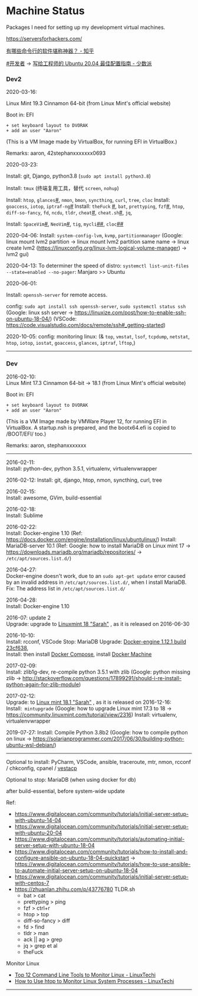 Machine Status
====
Packages I need for setting up my development virtual machines.

https://serversforhackers.com/

[有哪些命令行的软件堪称神器？ - 知乎](https://www.zhihu.com/question/59227720/answer/578875058)

[#开发者]([https://sspai.com/tag/开发者) -> [写给工程师的 Ubuntu 20.04 最佳配置指南 - 少数派](https://sspai.com/post/60411)

### Dev2

2020-03-16:

Linux Mint 19.3 Cinnamon 64-bit (from Linux Mint's official website)

Boot in: EFI

    + set keyboard layout to DVORAK
    + add an user "Aaron"
(This is a VM Image made by VirtualBox, for running EFI in VirtualBox.)

Remarks: aaron, 42stephanxxxxxxx0693

2020-03-23:

Install: git, Django, python3.8 (`sudo apt install python3.8`)

Install: `tmux` (终端复用工具，替代 `screen`, `nohup`)

Install:  `htop`, `glances`[#](https://nicolargo.github.io/glances/),  `nmon`, `bmon`,  `syncthing`, `curl`, `tree`, `cloc`
Install: `goaccess`, `iotop`, `iptraf-ng`[#](https://www.linuxtechi.com/command-line-tools-to-monitor-linux/)
Install: `theFuck` [#](https://github.com/nvbn/thefuck), `bat`, `prettyping`, `fzf`[#](https://github.com/junegunn/fzf), `htop`, `diff-so-fancy`, `fd`, `ncdu`, `tldr`, `cheat`[#](https://github.com/cheat/cheat), `cheat.sh`[#](https://github.com/chubin/cheat.sh), `jq`, 

Install:  `SpaceVim`[#](https://github.com/SpaceVim/SpaceVim), `NeoVim`[#](https://neovim.io/), `tig`, `mycli`[#](https://www.mycli.net/)[#](https://github.com/dbcli/mycli), `cloc`[#](http://cloc.sourceforge.net/)[#](https://github.com/AlDanial/cloc)

2020-04-06:
Install: `system-config-lvm`, `kvmp`, `partitionmanager` (Google: linux mount lvm2 partition -> linux mount lvm2 partition same name -> linux create lvm2 (https://linuxconfig.org/linux-lvm-logical-volume-manager) -> lvm2 gui)

2020-04-13: To determiner the speed of distro: `systemctl list-unit-files --state=enabled --no-pager`: Manjaro >> Ubuntu



2020-06-01:

Install: `openssh-server` for remote access.

config: `sudo apt install ssh openssh-server`, `sudo systemctl status ssh` (Google: linux ssh server -> https://linuxize.com/post/how-to-enable-ssh-on-ubuntu-18-04/) (VSCode: https://code.visualstudio.com/docs/remote/ssh#_getting-started)


2020-10-05:
config: monitoring linux: (& `top`,  `vmstat`,  `lsof`, `tcpdump`, `netstat`, `htop`,  `iotop`, `iostat`, `goaccess`, `glances`, `iptraf`, `lftop`,)

----

### Dev

2016-02-10:  
Linux Mint 17.3 Cinnamon 64-bit -> 18.1 (from Linux Mint's official website)

Boot in: EFI

    + set keyboard layout to DVORAK
    + add an user "Aaron"
(This is a VM Image made by VMWare Player 12, for running EFI in VirtualBox. A startup.nsh is prepared, and the bootx64.efi is copied to /BOOT/EFI/ too.)


Remarks: aaron, stephanxxxxxxx

----

2016-02-11:  
Install: python-dev, python 3.5.1, virtualenv, virtualenvwrapper

2016-02-12: 
Install: git, django, htop, nmon, syncthing, curl, tree

2016-02-15:  
Install: awesome, GVim, build-essential

2016-02-18:  
Install: Sublime

2016-02-22:  
Install: Docker-engine 1.10 (Ref: https://docs.docker.com/engine/installation/linux/ubuntulinux/)
Install: MariaDB-server 10.1 (Ref: Google: how to install MariaDB on Linux mint 17 -> https://downloads.mariadb.org/mariadb/repositories/ ->  `/etc/apt/sources.list.d/`)

2016-04-27:  
Docker-engine doesn't work, due to an `sudo apt-get update` error caused by an invalid address in `/etc/apt/sources.list.d/`, when I install MariaDB.
Fix: The address list in `/etc/apt/sources.list.d/`

2016-04-28:  
Install: Docker-engine 1.10

2016-07: update 2  
Upgrade: upgrade to [Linuxmint 18 "Sarah"](http://blog.linuxmint.com/?p=3068) , as it is released on 2016-06-30

2016-10-10:  
Install: rcconf, VSCode
Stop: MariaDB
Upgrade: [Docker-engine 1.12.1 build 23cf638](https://docs.docker.com/engine/installation/linux/ubuntulinux/),  
Install: then install [Docker Compose](https://docs.docker.com/compose/install/), install [Docker Machine](https://docs.docker.com/machine/install-machine/)

2017-02-09:  
Install: zlib1g-dev, re-compile python 3.5.1 with zlib (Google: python missing zlib -> http://stackoverflow.com/questions/17899291/should-i-re-install-python-again-for-zlib-module)

2017-02-12:  
Upgrade: to [Linux mint 18.1 "Sarah"](http://blog.linuxmint.com/?p=3181) , as it is released on 2016-12-16:  
Install:` mintupgrade` (Google: how to upgrade Linux mint 17.3 to 18 -> https://community.linuxmint.com/tutorial/view/2316)
Install: virtualenv, virtualenvwrapper

2019-07-27:
Install: Compile Python 3.8b2 (Google: how to compile python on linux -> https://solarianprogrammer.com/2017/06/30/building-python-ubuntu-wsl-debian/)

----
Optional to install:  PyCharm, VSCode, ansible, traceroute, mtr, nmon, rcconf / chkconfig, cpanel / [vestacp](https://vestacp.com/)

Optional to stop: MariaDB (when using docker for db)

after build-essential, before system-wide update



Ref:
* https://www.digitalocean.com/community/tutorials/initial-server-setup-with-ubuntu-14-04
* https://www.digitalocean.com/community/tutorials/initial-server-setup-with-ubuntu-20-04
* https://www.digitalocean.com/community/tutorials/automating-initial-server-setup-with-ubuntu-18-04
*  https://www.digitalocean.com/community/tutorials/how-to-install-and-configure-ansible-on-ubuntu-18-04-quickstart -> https://www.digitalocean.com/community/tutorials/how-to-use-ansible-to-automate-initial-server-setup-on-ubuntu-18-04
* https://www.digitalocean.com/community/tutorials/initial-server-setup-with-centos-7
* https://zhuanlan.zhihu.com/p/43776780 TLDR.sh
  * bat > cat
  * prettyping > ping
  * fzf > ctrl+r
  * htop > top
  * diff-so-fancy > diff
  * fd > find
  * tldr > man
  * ack || ag > grep
  * jq > grep et al
  * theFuck

Monitor Linux
* [Top 12 Command Line Tools to Monitor Linux - LinuxTechi](https://www.linuxtechi.com/command-line-tools-to-monitor-linux/)
* [How to Use htop to Monitor Linux System Processes - LinuxTechi](https://www.linuxtechi.com/htop-monitor-linux-system-processes/)

----